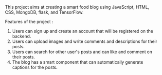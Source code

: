 This project aims at creating a smart food blog using JavaScript, HTML, CSS, MongoDB, flask, and TensorFlow.

Features of the project :
1) Users can sign up and create an account that will be registered on the backend.
2) Users can upload images and write comments and descriptions for their posts.
3) Users can search for other user's posts and can like and comment on their posts.
4) The blog has a smart component that can automatically generate captions for the posts. 
